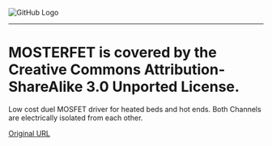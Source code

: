 ![GitHub Logo](/Media/MOSTER_FET_LOGO_WEB.png)
***
# MOSTERFET is covered by the Creative Commons Attribution-ShareAlike 3.0 Unported License.
 Low cost duel MOSFET driver for heated beds and hot ends.  Both Channels are electrically isolated from each other. 
 
 [Original URL](https://www.instructables.com/id/MOSTER-FET-Dual-500Amp-40-Volt-MOSFET-3d-Printer-H/)
